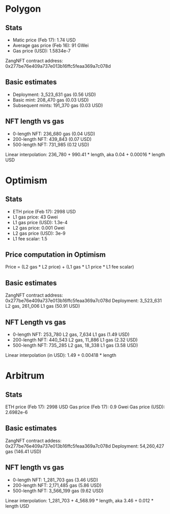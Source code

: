 # Polygon

## Stats
* Matic price (Feb 17): 1.74 USD
* Average gas price (Feb 16): 91 GWei
* Gas price (USD): 1.5834e-7

ZangNFT contract address: 0x277be76e409a737e013b16ffc5feaa369a7c078d

## Basic estimates
* Deployment: 3_523_631 gas (0.56 USD)
* Basic mint: 208_470 gas (0.03 USD)
* Subsequent mints: 191_370 gas (0.03 USD)

## NFT length vs gas 
* 0-length NFT: 236_680 gas (0.04 USD)
* 200-length NFT: 439_843 (0.07 USD)
* 500-length NFT: 731_985 (0.12 USD)

Linear interpolation: 236_780 + 990.41 * length, aka 0.04 + 0.00016 * length USD

# Optimism

## Stats
* ETH price (Feb 17): 2998 USD
* L1 gas price: 43 Gwei
* L1 gas price (USD): 1.3e-4
* L2 gas price: 0.001 Gwei
* L2 gas price (USD): 3e-9
* L1 fee scalar: 1.5

## Price computation in Optimism

Price = (L2 gas * L2 price) + (L1 gas * L1 price * L1 fee scalar)

## Basic estimates

ZangNFT contract address: 0x277be76e409a737e013b16ffc5feaa369a7c078d
Deployment: 3_523_631 L2 gas, 261_006 L1 gas (50.91 USD)

## NFT Length vs gas
* 0-length NFT: 253_780 L2 gas, 7_634 L1 gas (1.49 USD)
* 200-length NFT: 440_543 L2 gas, 11_886 L1 gas (2.32 USD)
* 500-length NFT: 735_285 L2 gas, 18_338 L1 gas (3.58 USD)

Linear interpolation (in USD): 1.49 + 0.00418 * length

# Arbitrum

## Stats

ETH price (Feb 17): 2998 USD
Gas price (Feb 17): 0.9 Gwei
Gas price (USD): 2.6982e-6

## Basic estimates

ZangNFT contract addess: 0x277be76e409a737e013b16ffc5feaa369a7c078d
Deployment: 54,260,427 gas (146.41 USD)

## NFT length vs gas
* 0-length NFT: 1_281_703 gas (3.46 USD)
* 200-length NFT: 2,171,485 gas (5.86 USD)
* 500-length NFT: 3_566_199 gas (9.62 USD)

Linear interpolation: 1_281_703 + 4_568.99 * length, aka 3.46 + 0.012 * length USD
